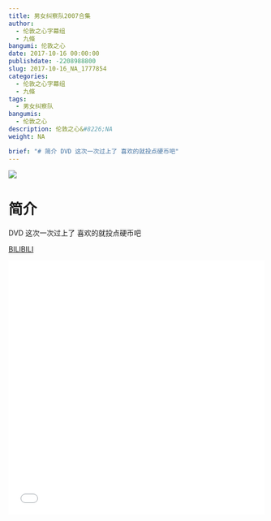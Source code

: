 ```yaml
---
title: 男女纠察队2007合集
author: 
  - 伦敦之心字幕组
  - 九條
bangumi: 伦敦之心
date: 2017-10-16 00:00:00
publishdate: -2208988800
slug: 2017-10-16_NA_1777854
categories: 
  - 伦敦之心字幕组
  - 九條
tags: 
  - 男女纠察队
bangumis: 
  - 伦敦之心
description: 伦敦之心&#8226;NA
weight: NA

brief: "# 简介 DVD 这次一次过上了 喜欢的就投点硬币吧"
---
```


![](https://i.imgur.com/9XdCgum.jpg)

# 简介  
DVD 这次一次过上了 喜欢的就投点硬币吧

  [BILIBILI](https://www.bilibili.com/video/av1777854/)


<div class="vcontainer">  <iframe class='video' src="//www.bilibili.com/blackboard/player.html?aid=1777854" width="100%" height="500" frameborder="0" allowfullscreen="allowfullscreen"></iframe></div>
